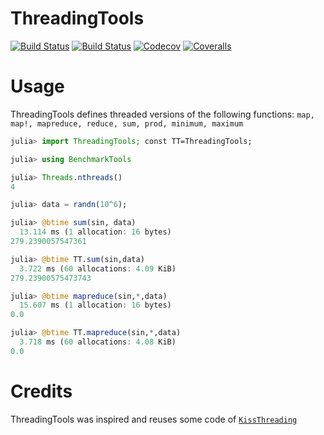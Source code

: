 # ThreadingTools

[![Build Status](https://travis-ci.com/jw3126/ThreadingTools.jl.svg?branch=master)](https://travis-ci.com/jw3126/ThreadingTools.jl)
[![Build Status](https://ci.appveyor.com/api/projects/status/github/jw3126/ThreadingTools.jl?svg=true)](https://ci.appveyor.com/project/jw3126/ThreadingTools-jl)
[![Codecov](https://codecov.io/gh/jw3126/ThreadingTools.jl/branch/master/graph/badge.svg)](https://codecov.io/gh/jw3126/ThreadingTools.jl)
[![Coveralls](https://coveralls.io/repos/github/jw3126/ThreadingTools.jl/badge.svg?branch=master)](https://coveralls.io/github/jw3126/ThreadingTools.jl?branch=master)

# Usage

ThreadingTools defines threaded versions of the following functions: `map, map!, mapreduce, reduce, sum, prod, minimum, maximum`
```julia
julia> import ThreadingTools; const TT=ThreadingTools;

julia> using BenchmarkTools

julia> Threads.nthreads()
4

julia> data = randn(10^6);

julia> @btime sum(sin, data)
  13.114 ms (1 allocation: 16 bytes)
279.2390057547361

julia> @btime TT.sum(sin,data)
  3.722 ms (60 allocations: 4.09 KiB)
279.23900575473743

julia> @btime mapreduce(sin,*,data)
  15.607 ms (1 allocation: 16 bytes)
0.0

julia> @btime TT.mapreduce(sin,*,data)
  3.718 ms (60 allocations: 4.08 KiB)
0.0
```

# Credits
ThreadingTools was inspired and reuses some code of [`KissThreading`](https://github.com/mohamed82008/KissThreading.jl)
